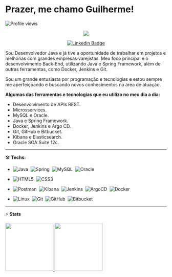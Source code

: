 <h1 align="left">Prazer, me chamo Guilherme!</h1>

<!-- Profile Views -->
<p align="left"> <img src="https://komarev.com/ghpvc/?username=xGuiilherme&color=blue" alt="Profile views" /> </p>

<!-- Typing SVG by DenverCoder1 - https://github.com/DenverCoder1/readme-typing-svg -->
<p align="center">
  <a href="https://github.com/xGuiilherme/readme-typing-svg"><img src="https://readme-typing-svg.herokuapp.com/?lines=Back-end%20developer;Experienced%20Java+%20and%20MySQL;1%2B%20years%20of%20coding%20experience;Always%20learning%20new%20things!!&font=Fira%20Code&center=true&width=440&height=45&color=f75c7e&vCenter=true&size=22"></a>
</p>

<div align="center">
  
[![Linkedin Badge](https://img.shields.io/badge/-@guilhermehm-DC143C?style=flat-square&labelColor=0000CD&logo=linkedin&logoColor=white&link=https://linkedin.com/in/guilhermeh-)](https://linkedin.com/in/guilhermehm)
  
</div>

Sou Desenvolvedor Java e já tive a oportunidade de trabalhar em projetos e melhorias com grandes empresas varejistas. Meu foco principal é o desenvolvimento Back-End, utilizando Java e Spring Framework, além de outras ferramentas, como Docker, Jenkins e Git.

Sou um grande entusiasta por programação e tecnologias e estou sempre me aperfeiçoando e buscando novos conhecimentos na área de atuação.

**Algumas das ferramentas e tecnologias que eu utilizo no meu dia a dia:**

- Desenvolvimento de APIs REST.
- Microsservices.
- MySQL e Oracle.
- Java e Spring Framework.
- Docker, Jenkins e Argo CD.
- Git, GitHub e Bitbucket.
- Kibana e Elasticsearch.
- Oracle SOA Suite 12c.
<hr>

🛠️ **Techs:**

- ![Java](https://img.shields.io/badge/-Java-05122A?style=flat&logo=buy-me-a-coffee&logoColor=B22222)&nbsp;
![Spring](https://img.shields.io/badge/-Spring-05122A?style=flat&logo=Spring&logoColor=gren&color=05122A)&nbsp;
![MySQL](https://img.shields.io/badge/-MySQL-05122A?style=flat&logo=MySQL&logoColor=01FCEF&color=05122A)&nbsp;
![Oracle](https://img.shields.io/badge/-Oracle-05122A?style=flat&logo=Oracle&logoColor=DF0101&color=05122A)&nbsp;

- ![HTML5](https://img.shields.io/badge/-HTML5-05122A?style=flat&logo=HTML5&logoColor=blue&color=05122A)&nbsp;
![CSS3](https://img.shields.io/badge/-CSS3-05122A?style=flat&logo=css3&logoColor=blue&color=05122A)&nbsp;

- ![Postman](https://img.shields.io/badge/-Postman-05122A?style=flat&logo=Postman&logoColor=orange&color=05122A)&nbsp;
![Kibana](https://img.shields.io/badge/-Kibana-05122A?style=flat&logo=Kibana&logoColor=04B486&color=05122A)&nbsp;
![Jenkins](https://img.shields.io/badge/-Jenkins-05122A?style=flat&logo=Jenkins&logoColor=orange&color=05122A)&nbsp;
![ArgoCD](https://img.shields.io/badge/-ArgoCD-05122A?style=flat&logo=Argo&logoColor=orange&color=05122A)&nbsp;
![Docker](https://img.shields.io/badge/-Docker-05122A?style=flat&logo=Docker&logoColor=blue&color=05122A)&nbsp;

- ![Linux](https://img.shields.io/badge/-Linux-05122A?style=flat&logo=Linux&logoColor=yellow&color=05122A)&nbsp;
![Git](https://img.shields.io/badge/-Git-05122A?style=flat&logo=git&logoColor=orange&color=05122A)&nbsp;
![GitHub](https://img.shields.io/badge/-GitHub-05122A?style=flat&logo=github&logoColor=white&color=05122A)&nbsp;
![Bitbucket](https://img.shields.io/badge/-Bitbucket-05122A?style=flat&logo=Bitbucket&logoColor=blue&color=05122A)&nbsp;

---

⚡ **Stats**

<div>
  <a href="https://github.com/xguiilherme/github-readme-stats">
  <img height="150" src="https://github-readme-stats.vercel.app/api?username=xguiilherme&show_icons=true&theme=radical" />
  <img height="150" src="https://github-readme-stats.vercel.app/api/top-langs/?username=xguiilherme&theme=radical&layout=compact" />
</div>
